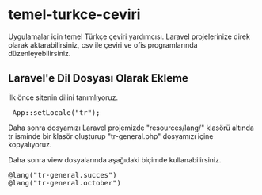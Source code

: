# temel-turkce-ceviri
Uygulamalar için temel Türkçe çeviri yardımcısı. Laravel projelerinize direk olarak aktarabilirsiniz, csv ile çeviri ve ofis programlarında düzenleyebilirsiniz.


<h2>Laravel'e Dil Dosyası Olarak Ekleme</h2>

İlk önce sitenin dilini tanımlıyoruz.
<pre> App::setLocale("tr");</pre>

Daha sonra dosyamızı Laravel projemizde "resources/lang/" klasörü altında tr isminde bir klasör oluşturup "tr-general.php" dosyamızı içine kopyalıyoruz.

Daha sonra view dosyalarında aşağıdaki biçimde kullanabilirsiniz.
<pre>@lang("tr-general.succes")
@lang("tr-general.october")</pre>
